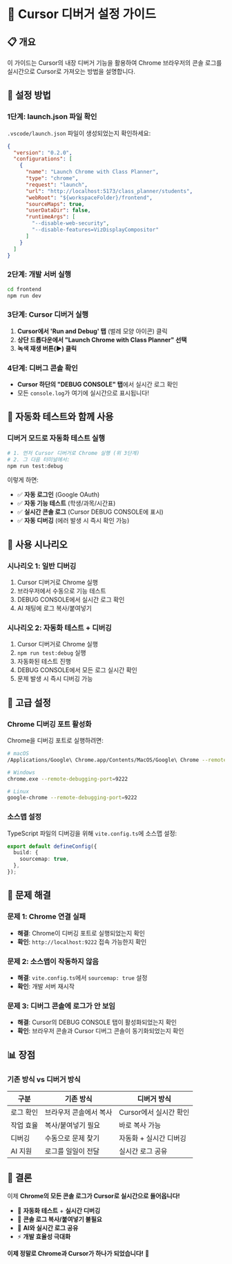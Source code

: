 # 🐛 Cursor 디버거 설정 가이드

## 📋 개요

이 가이드는 Cursor의 내장 디버거 기능을 활용하여 Chrome 브라우저의 콘솔 로그를 실시간으로 Cursor로 가져오는 방법을 설명합니다.

## 🚀 설정 방법

### 1단계: launch.json 파일 확인

`.vscode/launch.json` 파일이 생성되었는지 확인하세요:

```json
{
  "version": "0.2.0",
  "configurations": [
    {
      "name": "Launch Chrome with Class Planner",
      "type": "chrome",
      "request": "launch",
      "url": "http://localhost:5173/class_planner/students",
      "webRoot": "${workspaceFolder}/frontend",
      "sourceMaps": true,
      "userDataDir": false,
      "runtimeArgs": [
        "--disable-web-security",
        "--disable-features=VizDisplayCompositor"
      ]
    }
  ]
}
```

### 2단계: 개발 서버 실행

```bash
cd frontend
npm run dev
```

### 3단계: Cursor 디버거 실행

1. **Cursor에서 'Run and Debug' 탭** (벌레 모양 아이콘) 클릭
2. **상단 드롭다운에서 "Launch Chrome with Class Planner" 선택**
3. **녹색 재생 버튼(▶︎) 클릭**

### 4단계: 디버그 콘솔 확인

- **Cursor 하단의 "DEBUG CONSOLE" 탭**에서 실시간 로그 확인
- 모든 `console.log`가 여기에 실시간으로 표시됩니다!

## 🧪 자동화 테스트와 함께 사용

### 디버거 모드로 자동화 테스트 실행

```bash
# 1. 먼저 Cursor 디버거로 Chrome 실행 (위 3단계)
# 2. 그 다음 터미널에서:
npm run test:debug
```

이렇게 하면:

- ✅ **자동 로그인** (Google OAuth)
- ✅ **자동 기능 테스트** (학생/과목/시간표)
- ✅ **실시간 콘솔 로그** (Cursor DEBUG CONSOLE에 표시)
- ✅ **자동 디버깅** (에러 발생 시 즉시 확인 가능)

## 🎯 사용 시나리오

### 시나리오 1: 일반 디버깅

1. Cursor 디버거로 Chrome 실행
2. 브라우저에서 수동으로 기능 테스트
3. DEBUG CONSOLE에서 실시간 로그 확인
4. AI 채팅에 로그 복사/붙여넣기

### 시나리오 2: 자동화 테스트 + 디버깅

1. Cursor 디버거로 Chrome 실행
2. `npm run test:debug` 실행
3. 자동화된 테스트 진행
4. DEBUG CONSOLE에서 모든 로그 실시간 확인
5. 문제 발생 시 즉시 디버깅 가능

## 🔧 고급 설정

### Chrome 디버깅 포트 활성화

Chrome을 디버깅 포트로 실행하려면:

```bash
# macOS
/Applications/Google\ Chrome.app/Contents/MacOS/Google\ Chrome --remote-debugging-port=9222

# Windows
chrome.exe --remote-debugging-port=9222

# Linux
google-chrome --remote-debugging-port=9222
```

### 소스맵 설정

TypeScript 파일의 디버깅을 위해 `vite.config.ts`에 소스맵 설정:

```typescript
export default defineConfig({
  build: {
    sourcemap: true,
  },
});
```

## 🚨 문제 해결

### 문제 1: Chrome 연결 실패

- **해결**: Chrome이 디버깅 포트로 실행되었는지 확인
- **확인**: `http://localhost:9222` 접속 가능한지 확인

### 문제 2: 소스맵이 작동하지 않음

- **해결**: `vite.config.ts`에서 `sourcemap: true` 설정
- **확인**: 개발 서버 재시작

### 문제 3: 디버그 콘솔에 로그가 안 보임

- **해결**: Cursor의 DEBUG CONSOLE 탭이 활성화되었는지 확인
- **확인**: 브라우저 콘솔과 Cursor 디버그 콘솔이 동기화되었는지 확인

## 📊 장점

### 기존 방식 vs 디버거 방식

| 구분      | 기존 방식              | 디버거 방식            |
| --------- | ---------------------- | ---------------------- |
| 로그 확인 | 브라우저 콘솔에서 복사 | Cursor에서 실시간 확인 |
| 작업 효율 | 복사/붙여넣기 필요     | 바로 복사 가능         |
| 디버깅    | 수동으로 문제 찾기     | 자동화 + 실시간 디버깅 |
| AI 지원   | 로그를 일일이 전달     | 실시간 로그 공유       |

## 🎉 결론

이제 **Chrome의 모든 콘솔 로그가 Cursor로 실시간으로 들어옵니다!**

- 🚀 **자동화 테스트** + **실시간 디버깅**
- 📝 **콘솔 로그 복사/붙여넣기 불필요**
- 🤖 **AI와 실시간 로그 공유**
- ⚡ **개발 효율성 극대화**

**이제 정말로 Chrome과 Cursor가 하나가 되었습니다!** 🎯


